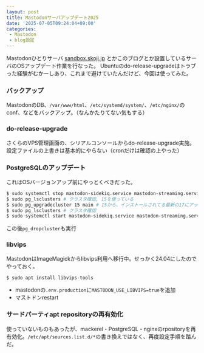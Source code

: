 ```yaml
---
layout: post
title: Mastodonサーバアップデート2025
date: '2025-07-05T09:24:04+09:00'
categories:
 - Mastodon
 - blog設定
---
```


Mastodonひとりサーバ [sandbox.skoji.jp](https://sandbox.skoji.jp) とかこのブログとか設置しているサーバのOSアップデート作業を行なった。
Ubuntuのdo-release-upgradeはトラブった経験がむかーしあり、これまで避けていたんだけど、今回は使ってみた。

### バックアップ

MastodonのDB、`/var/www/html`、`/etc/systemd/system/`、`/etc/nginx/`のconf、などをバックアップ。（なんかたりてない気もする）

### do-release-upgrade

さくらのVPS管理画面の、シリアルコンソールからdo-release-upgrade実施。設定ファイルの上書きは基本的にやらない（cronだけは確認の上やった）

### PostgreSQLのアップデート

これはOSバージョンアップ前にやっとくべきだった。

```sh
$ sudo systemctl stop mastodon-sidekiq.service mastodon-streaming.service mastodon-web.service # Mastodon止める
$ sudo pg_lsclusters # クラスタ確認, 15を使っている
$ sudo pg_upgradecluster 15 main # 15から、インストールされてる最新の17にアップグレード
$ sudo pg_lsclusters # クラスタ確認
$ sudo systemctl start mastodon-sidekiq.service mastodon-streaming.service mastodon-web.service # Mastodon開始
```

この後`pg_dropcluster`も実行

### libvips

MastodonはImageMagickからlibvips利用へ移行中。せっかく24.04にしたのでやっておく。

```
$ sudo apt install libvips-tools
```

* mastodonの`.env.production`に`MASTODON_USE_LIBVIPS=true`を追加
* マストドンrestart

### サードパーティapt repositoryの再有効化

使っていないものもあったが、mackerel・PostgreSQL・nginxのrpositoryを再有効化。`/etc/apt/sources.list.d/*`の書き換えではなく、再度設定手順を踏んだ。

